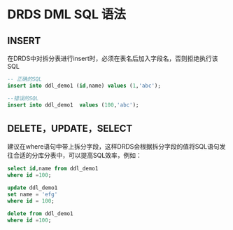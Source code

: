 # DRDS DML SQL 语法

## INSERT
在DRDS中对拆分表进行insert时，必须在表名后加入字段名，否则拒绝执行该SQL
```SQL
-- 正确的SQL
insert into ddl_demo1 (id,name) values (1,'abc');

--错误的SQL
insert into ddl_demo1  values (100,'abc');
```

## DELETE，UPDATE，SELECT
建议在where语句中带上拆分字段，这样DRDS会根据拆分字段的值将SQL语句发往合适的分库分表中，可以提高SQL效率，例如：
```SQL
select id,name from ddl_demo1
where id =100;

update ddl_demo1
set name = 'efg'
where id = 100;

delete from ddl_demo1
where id =100;
```


